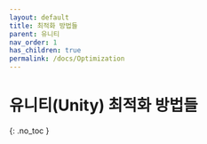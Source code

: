 ```yaml
---
layout: default
title: 최적화 방법들
parent: 유니티
nav_order: 1
has_children: true
permalink: /docs/Optimization
---
```


# 유니티(Unity) 최적화 방법들  
{: .no_toc }